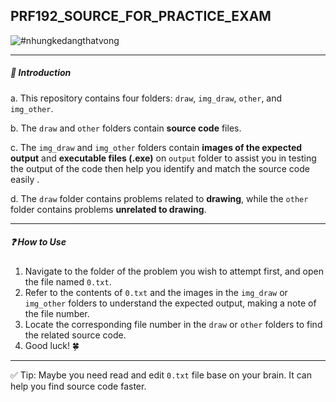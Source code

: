 ## PRF192_SOURCE_FOR_PRACTICE_EXAM
![#nhungkedangthatvong](https://imgur.com/a/vzXg24i)

---
##### 🚩 Introduction
a. This repository contains four folders: `draw`, `img_draw`, `other`, and `img_other`.

b. The `draw` and `other` folders contain **source code** files.

c. The `img_draw` and `img_other` folders contain **images of the expected output** and **executable files (.exe)** on `output` folder to assist you in testing the output of the code then help you identify and match the source code easily .

d. The `draw` folder contains problems related to **drawing**, while the `other` folder contains problems **unrelated to drawing**.

---

##### ❓ How to Use
1. Navigate to the folder of the problem you wish to attempt first, and open the file named `0.txt`.
2. Refer to the contents of `0.txt` and the images in the `img_draw` or `img_other` folders to understand the expected output, making a note of the file number.
3. Locate the corresponding file number in the `draw` or `other` folders to find the related source code.
4. Good luck! 🍀

---
✅ Tip: Maybe you need read and edit `0.txt` file base on your brain. It can help you find source code faster.
